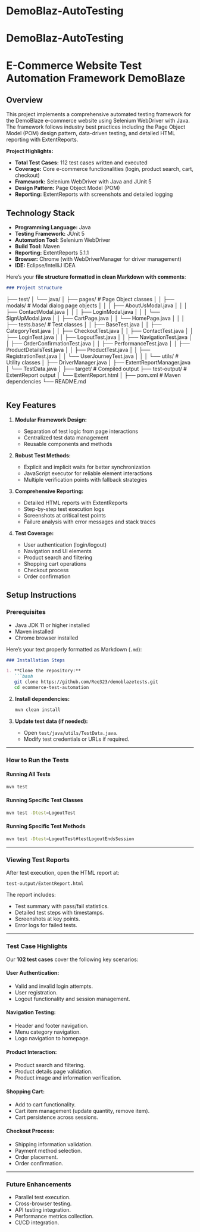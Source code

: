 ﻿# DemoBlaz-AutoTesting
# DemoBlaz-AutoTesting
# E-Commerce Website Test Automation Framework DemoBlaze

## Overview

This project implements a comprehensive automated testing framework for the DemoBlaze e-commerce website using Selenium WebDriver with Java. The framework follows industry best practices including the Page Object Model (POM) design pattern, data-driven testing, and detailed HTML reporting with ExtentReports.

**Project Highlights:**
- **Total Test Cases:** 112 test cases written and executed
- **Coverage:** Core e-commerce functionalities (login, product search, cart, checkout)
- **Framework:** Selenium WebDriver with Java and JUnit 5
- **Design Pattern:** Page Object Model (POM)
- **Reporting:** ExtentReports with screenshots and detailed logging

## Technology Stack

- **Programming Language:** Java
- **Testing Framework:** JUnit 5
- **Automation Tool:** Selenium WebDriver
- **Build Tool:** Maven
- **Reporting:** ExtentReports 5.1.1
- **Browser:** Chrome (with WebDriverManager for driver management)
- **IDE:** Eclipse/IntelliJ IDEA

Here’s your **file structure formatted in clean Markdown with comments**:

```markdown
### Project Structure

```

├── test/
│   └── java/
│       ├── pages/                  # Page Object classes
│       │   ├── modals/             # Modal dialog page objects
│       │   │   ├── AboutUsModal.java
│       │   │   ├── ContactModal.java
│       │   │   ├── LoginModal.java
│       │   │   └── SignUpModal.java
│       │   ├── CartPage.java
│       │   └── HomePage.java
│       │
│       ├── tests.base/             # Test classes
│       │   ├── BaseTest.java
│       │   ├── CategoryTest.java
│       │   ├── CheckoutTest.java
│       │   ├── ContactTest.java
│       │   ├── LoginTest.java
│       │   ├── LogoutTest.java
│       │   ├── NavigationTest.java
│       │   ├── OrderConfirmationTest.java
│       │   ├── PerformanceTest.java
│       │   ├── ProductDetailsTest.java
│       │   ├── ProductTest.java
│       │   ├── RegistrationTest.java
│       │   └── UserJourneyTest.java
│       │
│       └── utils/                  # Utility classes
│           ├── DriverManager.java
│           ├── ExtentReportManager.java
│           └── TestData.java
│
├── target/                         # Compiled output
├── test-output/                    # ExtentReport output
│   └── ExtentReport.html
│
├── pom.xml                          # Maven dependencies
└── README.md

```
```

## Key Features

1. **Modular Framework Design:**
   - Separation of test logic from page interactions
   - Centralized test data management
   - Reusable components and methods

2. **Robust Test Methods:**
   - Explicit and implicit waits for better synchronization
   - JavaScript executor for reliable element interactions
   - Multiple verification points with fallback strategies

3. **Comprehensive Reporting:**
   - Detailed HTML reports with ExtentReports
   - Step-by-step test execution logs
   - Screenshots at critical test points
   - Failure analysis with error messages and stack traces

4. **Test Coverage:**
   - User authentication (login/logout)
   - Navigation and UI elements
   - Product search and filtering
   - Shopping cart operations
   - Checkout process
   - Order confirmation

## Setup Instructions

### Prerequisites

- Java JDK 11 or higher installed
- Maven installed
- Chrome browser installed

Here’s your text properly formatted as Markdown (`.md`):

````markdown
### Installation Steps

1. **Clone the repository:**
   ```bash
   git clone https://github.com/Ree323/demoblazetests.git
   cd ecommerce-test-automation
````

2. **Install dependencies:**

   ```bash
   mvn clean install
   ```

3. **Update test data (if needed):**

   * Open `test/java/utils/TestData.java`.
   * Modify test credentials or URLs if required.

---

### How to Run the Tests

#### Running All Tests

```bash
mvn test
```

#### Running Specific Test Classes

```bash
mvn test -Dtest=LogoutTest
```

#### Running Specific Test Methods

```bash
mvn test -Dtest=LogoutTest#testLogoutEndsSession
```

---

### Viewing Test Reports

After test execution, open the HTML report at:

```
test-output/ExtentReport.html
```

The report includes:

* Test summary with pass/fail statistics.
* Detailed test steps with timestamps.
* Screenshots at key points.
* Error logs for failed tests.

---

### Test Case Highlights

Our **102 test cases** cover the following key scenarios:

#### User Authentication:

* Valid and invalid login attempts.
* User registration.
* Logout functionality and session management.

#### Navigation Testing:

* Header and footer navigation.
* Menu category navigation.
* Logo navigation to homepage.

#### Product Interaction:

* Product search and filtering.
* Product details page validation.
* Product image and information verification.

#### Shopping Cart:

* Add to cart functionality.
* Cart item management (update quantity, remove item).
* Cart persistence across sessions.

#### Checkout Process:

* Shipping information validation.
* Payment method selection.
* Order placement.
* Order confirmation.

---

### Future Enhancements

* Parallel test execution.
* Cross-browser testing.
* API testing integration.
* Performance metrics collection.
* CI/CD integration.
